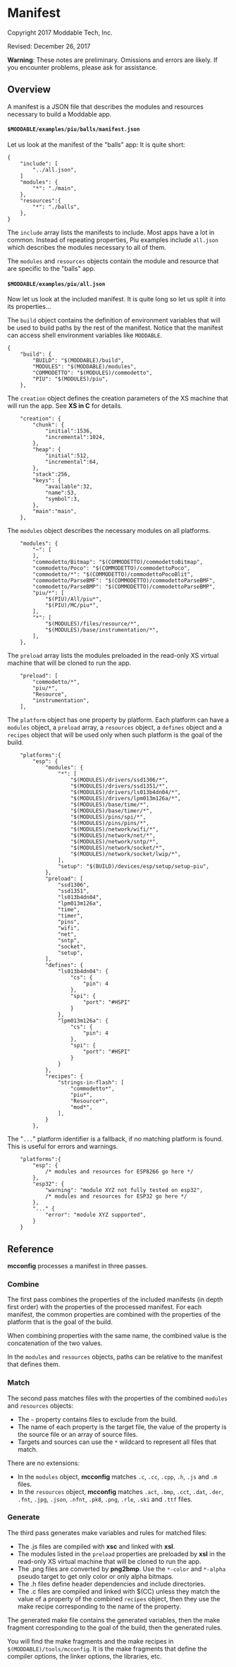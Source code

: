 # Manifest

Copyright 2017 Moddable Tech, Inc.

Revised: December 26, 2017

**Warning**: These notes are preliminary. Omissions and errors are likely. If you encounter problems, please ask for assistance.

## Overview

A manifest is a JSON file that describes the modules and resources necessary to build
a Moddable app.

#### `$MODDABLE/examples/piu/balls/manifest.json`

Let us look at the manifest of the "balls" app: It is quite short:

	{
		"include": [
			"../all.json",
		]
		"modules": {
			"*": "./main",
		},
		"resources":{
			"*": "./balls",
		},
	}

The `include` array lists the manifests to include. Most apps have a lot in common. Instead of repeating properties, Piu examples include `all.json` which describes the modules necessary to all of them.

The `modules` and `resources` objects contain the module and resource that are specific to the "balls" app. 

#### `$MODDABLE/examples/piu/all.json`

Now let us look at the included manifest. It is quite long so let us split it into its properties...

The `build` object contains the definition of environment variables that will be used to build paths by the rest of the manifest. Notice that the manifest can access shell environment variables like `MODDABLE`.

	{
		"build": {
			"BUILD": "$(MODDABLE)/build",
			"MODULES": "$(MODDABLE)/modules",
			"COMMODETTO": "$(MODULES)/commodetto",
			"PIU": "$(MODULES)/piu",
		},

The `creation` object defines the creation parameters of the XS machine that will run the app. See **XS in C** for details.
		
		"creation": {
			"chunk": {
				"initial":1536,
				"incremental":1024,
			},
			"heap": {
				"initial":512,
				"incremental":64,
			},
			"stack":256,
			"keys": {
				"available":32,
				"name":53,
				"symbol":3,
			},
			"main":"main",
		},
		
The `modules` object describes the necessary modules on all platforms.

		"modules": {
			"~": [
			],
			"commodetto/Bitmap": "$(COMMODETTO)/commodettoBitmap",
			"commodetto/Poco": "$(COMMODETTO)/commodettoPoco",
			"commodetto/*": "$(COMMODETTO)/commodettoPocoBlit",
			"commodetto/ParseBMF": "$(COMMODETTO)/commodettoParseBMF",
			"commodetto/ParseBMP": "$(COMMODETTO)/commodettoParseBMP",
			"piu/*": [
				"$(PIU)/All/piu*",
				"$(PIU)/MC/piu*",
			],
			"*": [
				"$(MODULES)/files/resource/*",
				"$(MODULES)/base/instrumentation/*",
			],
		},

The `preload` array lists the modules preloaded in the read-only XS virtual machine that will be cloned to run the app.
		
		"preload": [
			"commodetto/*",
			"piu/*",
			"Resource",
			"instrumentation",
		],
		
The `platform` object has one property by platform. Each platform can have a `modules` object, a `preload` array, a `resources` object, a `defines` object and a `recipes` object that will be used only when such platform is the goal of the build.
		
		"platforms":{
			"esp": {
				"modules": {
					"*": [
						"$(MODULES)/drivers/ssd1306/*",
						"$(MODULES)/drivers/ssd1351/*",
						"$(MODULES)/drivers/ls013b4dn04/*",
						"$(MODULES)/drivers/lpm013m126a/*",
						"$(MODULES)/base/time/*",
						"$(MODULES)/base/timer/*",
						"$(MODULES)/pins/spi/*",
						"$(MODULES)/pins/pins/*",
						"$(MODULES)/network/wifi/*",
						"$(MODULES)/network/net/*",
						"$(MODULES)/network/sntp/*",
						"$(MODULES)/network/socket/*",
						"$(MODULES)/network/socket/lwip/*",
					],
					"setup": "$(BUILD)/devices/esp/setup/setup-piu",
				},
				"preload": [
					"ssd1306",
					"ssd1351",
					"ls013b4dn04",
					"lpm013m126a",
					"time",
					"timer",
					"pins",
					"wifi",
					"net",
					"sntp",
					"socket",
					"setup",
				],
				"defines": {
					"ls013b4dn04": {
						"cs": {
							"pin": 4
						},
						"spi": {
							"port": "#HSPI"
						}
					},
					"lpm013m126a": {
						"cs": {
							"pin": 4
						},
						"spi": {
							"port": "#HSPI"
						}
					}
				},
				"recipes": {
					"strings-in-flash": [
						"commodetto*",
						"piu*",
						"Resource*",
						"mod*",
					],
				}
			},

The "`...`" platform identifier is a fallback, if no matching platform is found. This is useful for errors and warnings.

		"platforms":{
			"esp": {
				/* modules and resources for ESP8266 go here */
			},
			"esp32": {
				"warning": "module XYZ not fully tested on esp32",
				/* modules and resources for ESP32 go here */
			},
			"..." {
				"error": "module XYZ supported",
			}
		}

## Reference

**mcconfig** processes a manifest in three passes.

### Combine

The first pass combines the properties of the included manifests (in depth first order) with the properties of the processed manifest. For each manifest, the common properties are combined with the properties of the platform that is the goal of the build.

When combining properties with the same name, the combined value is the concatenation of the two values.

In the `modules` and `resources` objects, paths can be relative to the manifest that defines them.

### Match

The second pass matches files with the properties of the combined `modules` and `resources` objects:

- The `~` property contains files to exclude from the build.
- The name of each property is the target file, the value of the property is the source file or an array of source files.
- Targets and sources can use the `*` wildcard to represent all files that match.

There are no extensions:

- In the `modules` object, **mcconfig** matches `.c`, `.cc`, `.cpp`, `.h`, `.js` and `.m` files. 
- In the `resources` object, **mcconfig** matches `.act`, `.bmp`, `.cct`, `.dat`, `.der`, `.fnt`, `.jpg`, `.json`, `.nfnt`, `.pk8`, `.png`, `.rle`, `.ski` and `.ttf`  files. 

### Generate

The third pass generates make variables and rules for matched files:

- The .js files are compiled with **xsc** and linked with **xsl**.
- The modules listed in the `preload` properties are preloaded by **xsl** in the read-only XS virtual machine that will be cloned to run the app.
- The .png files are converted by **png2bmp**. Use the `*-color` and `*-alpha` pseudo target to get only color or only alpha bitmaps.
- The .h files define header dependencies and include directories.
- The .c files are compiled and linked with $(CC) unless they match the value of a property of the combined `recipes` object, then they use the make recipe corresponding to the name of the property.

The generated make file contains the generated variables, then the make fragment corresponding to the goal of the build, then the generated rules.

You will find the make fragments and the make recipes in `$(MODDABLE)/tools/mcconfig`. It is the make fragments that define the compiler options, the linker options, the libraries, etc.




